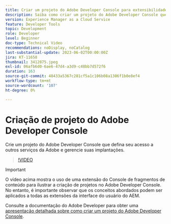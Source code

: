 ```yaml
---
title: Criar um projeto do Adobe Developer Console para extensibilidade da interface do usuário do AEM
description: Saiba como criar um projeto do Adobe Developer Console que define seu acesso a outros serviços da Adobe e gerencia suas implantações.
version: Experience Manager as a Cloud Service
feature: Developer Tools
topic: Development
role: Developer
level: Beginner
doc-type: Technical Video
recommendations: noDisplay, noCatalog
last-substantial-update: 2023-06-02T00:00:00Z
jira: KT-11658
thumbnail: 3412875.jpeg
exl-id: 06afb6d0-6ae6-47d4-a3d9-c48bb7d572f6
duration: 163
source-git-commit: 48433a5367c281cf5a1c106b08a1306f1b0e8ef4
workflow-type: tm+mt
source-wordcount: '107'
ht-degree: 0%

---
```


# Criação de projeto do Adobe Developer Console

Crie um projeto do Adobe Developer Console que defina seu acesso a outros serviços da Adobe e gerencie suas implantações.

>[!VIDEO](https://video.tv.adobe.com/v/3442019?quality=12&learn=on&captions=por_br)

>[!IMPORTANT]
>
> O vídeo acima mostra o uso de uma extensão do Console de fragmentos de conteúdo para ilustrar a criação de projetos no Adobe Developer Console. No entanto, é importante observar que os conceitos abordados podem ser aplicados a todas as extensões da interface do usuário do AEM.

Consulte a documentação do Adobe Developer para obter uma [apresentação detalhada sobre como criar um projeto do Adobe Developer Console](https://developer.adobe.com/uix/docs/services/aem-cf-console-admin/extension-development/#create-a-project-in-adobe-developer-console).
